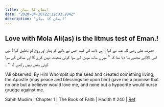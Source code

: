 ```yaml
---
title: ایمان کا بیان
date: "2020-04-30T22:12:03.284Z"
description: "ایمان کا بیان"
---
```

## Love with Mola Ali(as) is the litmus test of Eman.!

حضرت علی رضی للہ عنہ نے کہا : اس ذات کی قسم جس نے دانے کو پھاڑ اور روح کو تخلیق کیا ! نبی امی ﷺنے مجھے بتا دیا تھا کہ ’’ میرے ساتھ مومن کے سوا کوئی محبت نہیں کرے گا اور منافق کے سوا کوئی بغض نہیں رکھے گا ‘‘ ۔ 

'Ali observed: By Him Who split up the seed and created something living, the Apostle (may peace and blessings be upon him) gave me a promise that no one but a believer would love me, and none but a hypocrite would nurse grudge against me. 

Sahih Muslim | Chapter 1 |  	The Book of Faith |
 Hadith # 240 |
[Ref](https://hamariweb.com/islam/hadith/sahih-muslim-240/)

